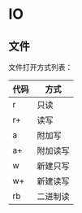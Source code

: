 # IO

## 文件

文件打开方式列表：

| 代码 | 方式     |
| ---- | -------- |
| r    | 只读     |
| r+   | 读写     |
| a    | 附加写   |
| a+   | 附加读写 |
| w    | 新建只写 |
| w+   | 新建读写 |
| rb   | 二进制读 |

